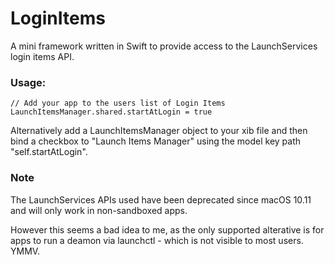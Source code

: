 # LoginItems

A mini framework written in Swift to provide access to the LaunchServices login items API.

### Usage:

    // Add your app to the users list of Login Items
    LaunchItemsManager.shared.startAtLogin = true

Alternatively add a LaunchItemsManager object to your xib file and then bind a checkbox to
"Launch Items Manager" using the model key path "self.startAtLogin".

### Note
The LaunchServices APIs used have been deprecated since macOS 10.11 and will only
work in non-sandboxed apps.

However this seems a bad idea to me, as the only supported alterative is for apps to run 
a deamon via launchctl - which is not visible to most users. YMMV.
